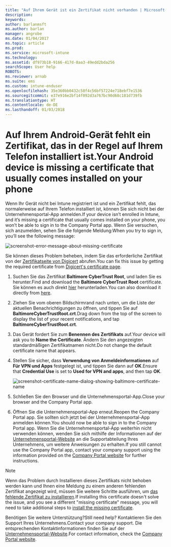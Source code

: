```yaml
---
title: "Auf Ihrem Gerät ist ein Zertifikat nicht vorhanden | Microsoft-Dokumentation"
description: 
keywords: 
author: barlanmsft
ms.author: barlan
manager: angrobe
ms.date: 01/04/2017
ms.topic: article
ms.prod: 
ms.service: microsoft-intune
ms.technology: 
ms.assetid: df973b18-9166-417d-8aa3-49edd2bda256
searchScope: User help
ROBOTS: 
ms.reviewer: arnab
ms.suite: ems
ms.custom: intune-enduser
ms.openlocfilehash: 35e360bb0432c58f4c56bf57224e718ebf7e1536
ms.sourcegitcommit: e37e916e2bf14f092d3a767bc90d68c181d739fb
ms.translationtype: HT
ms.contentlocale: de-DE
ms.lasthandoff: 01/03/2018
---
```

# <a name="your-android-device-is-missing-a-certificate-that-usually-comes-installed-on-your-phone"></a><span data-ttu-id="8716e-102">Auf Ihrem Android-Gerät fehlt ein Zertifikat, das in der Regel auf Ihrem Telefon installiert ist.</span><span class="sxs-lookup"><span data-stu-id="8716e-102">Your Android device is missing a certificate that usually comes installed on your phone</span></span>

<span data-ttu-id="8716e-103">Wenn Ihr Gerät nicht bei Intune registriert ist und ein Zertifikat fehlt, das normalerweise auf Ihrem Telefon installiert ist, können Sie sich nicht bei der Unternehmensportal-App anmelden.</span><span class="sxs-lookup"><span data-stu-id="8716e-103">If your device isn’t enrolled in Intune, and it’s missing a certificate that usually comes installed on your phone, you won’t be able to sign in to the Company Portal app.</span></span> <span data-ttu-id="8716e-104">Wenn Sie versuchen, sich anzumelden, sehen Sie die folgende Meldung:</span><span class="sxs-lookup"><span data-stu-id="8716e-104">When you try to sign in, you’ll see the following message:</span></span>

![screenshot-error-message-about-missing-certificate](./media/andr-cert_install-1-cert_missing.png)

<span data-ttu-id="8716e-106">Sie können dieses Problem beheben, indem Sie das erforderliche Zertifikat von der [Zertifikatseite von Digicert](https://www.digicert.com/digicert-root-certificates.htm) abrufen.</span><span class="sxs-lookup"><span data-stu-id="8716e-106">You can fix this issue by getting the required certificate from [Digicert's certificate page](https://www.digicert.com/digicert-root-certificates.htm).</span></span>

1. <span data-ttu-id="8716e-107">Suchen Sie das Zertifikat __Baltimore CyberTrust Root__, und laden Sie es herunter.</span><span class="sxs-lookup"><span data-stu-id="8716e-107">Find and download the __Baltimore CyberTrust Root__ certificate.</span></span> <span data-ttu-id="8716e-108">Sie können es auch direkt [hier](https://www.digicert.com/CACerts/BaltimoreCyberTrustRoot.crt) herunterladen.</span><span class="sxs-lookup"><span data-stu-id="8716e-108">You can also download it directly from [here](https://www.digicert.com/CACerts/BaltimoreCyberTrustRoot.crt).</span></span>

2. <span data-ttu-id="8716e-109">Ziehen Sie vom oberen Bildschirmrand nach unten, um die Liste der aktuellen Benachrichtigungen zu öffnen, und tippen Sie auf **BaltimoreCyberTrustRoot.crt**.</span><span class="sxs-lookup"><span data-stu-id="8716e-109">Drag down from the top of the screen to display the list of your recent notifications, and tap **BaltimoreCyberTrustRoot.crt**.</span></span>

3. <span data-ttu-id="8716e-110">Das Gerät fordert Sie zum **Benennen des Zertifikats** auf.</span><span class="sxs-lookup"><span data-stu-id="8716e-110">Your device will ask you to **Name the Certificate**.</span></span> <span data-ttu-id="8716e-111">Ändern Sie den angezeigten standardmäßigen Zertifikatnamen nicht.</span><span class="sxs-lookup"><span data-stu-id="8716e-111">Do not change the default certificate name that appears.</span></span>

4. <span data-ttu-id="8716e-112">Stellen Sie sicher, dass **Verwendung von Anmeldeinformationen** auf **Für VPN und Apps** festgelegt ist, und tippen Sie dann auf **OK**.</span><span class="sxs-lookup"><span data-stu-id="8716e-112">Ensure that **Credential Use** is set to **Used for VPN and apps**, and then tap **OK**.</span></span>

    ![screenshot-certificate-name-dialog-showing-baltimore-certificate-name](./media/andr-cert_install-2-add_cert_name.png)

5. <span data-ttu-id="8716e-114">Schließen Sie den Browser und die Unternehmensportal-App.</span><span class="sxs-lookup"><span data-stu-id="8716e-114">Close your browser and the Company Portal app.</span></span>

6. <span data-ttu-id="8716e-115">Öffnen Sie die Unternehmensportal-App erneut.</span><span class="sxs-lookup"><span data-stu-id="8716e-115">Reopen the Company Portal app.</span></span> <span data-ttu-id="8716e-116">Sie sollten sich jetzt bei der Unternehmensportal-App anmelden können.</span><span class="sxs-lookup"><span data-stu-id="8716e-116">You should now be able to sign in to the Company Portal app.</span></span> <span data-ttu-id="8716e-117">Wenn Sie die Unternehmensportal-App weiterhin nicht verwenden können, wenden Sie sich mithilfe der Informationen auf der [Unternehmensportal-Website](https://portal.manage.microsoft.com#HelpDeskDialog) an die Supportabteilung Ihres Unternehmens, um weitere Anweisungen zu erhalten.</span><span class="sxs-lookup"><span data-stu-id="8716e-117">If you still cannot use the Company Portal app, contact your company support using the information provided on the [Company Portal website](https://portal.manage.microsoft.com#HelpDeskDialog) for further instructions.</span></span>

>[!NOTE]
> <span data-ttu-id="8716e-118">Wenn das Problem durch Installieren dieses Zertifikats nicht behoben werden kann und Ihnen eine Meldung zu einem anderen fehlenden Zertifikat angezeigt wird, müssen Sie weitere Schritte ausführen, um [das fehlende Zertifikat zu installieren](your-device-is-missing-an-IT-required-certificate-android.md).</span><span class="sxs-lookup"><span data-stu-id="8716e-118">If installing this certificate doesn't solve the issue, and you see a different "missing certificate" message, you will need to take additional steps to [install the missing certificate](your-device-is-missing-an-IT-required-certificate-android.md).</span></span>

<span data-ttu-id="8716e-119">Benötigen Sie weitere Unterstützung?</span><span class="sxs-lookup"><span data-stu-id="8716e-119">Still need help?</span></span> <span data-ttu-id="8716e-120">Kontaktieren Sie den Support Ihres Unternehmens.</span><span class="sxs-lookup"><span data-stu-id="8716e-120">Contact your company support.</span></span> <span data-ttu-id="8716e-121">Die entsprechenden Kontaktinformationen finden Sie auf der [Unternehmensportal-Website](https://portal.manage.microsoft.com#HelpDeskDialog).</span><span class="sxs-lookup"><span data-stu-id="8716e-121">For contact information, check the [Company Portal website](https://portal.manage.microsoft.com#HelpDeskDialog).</span></span>
